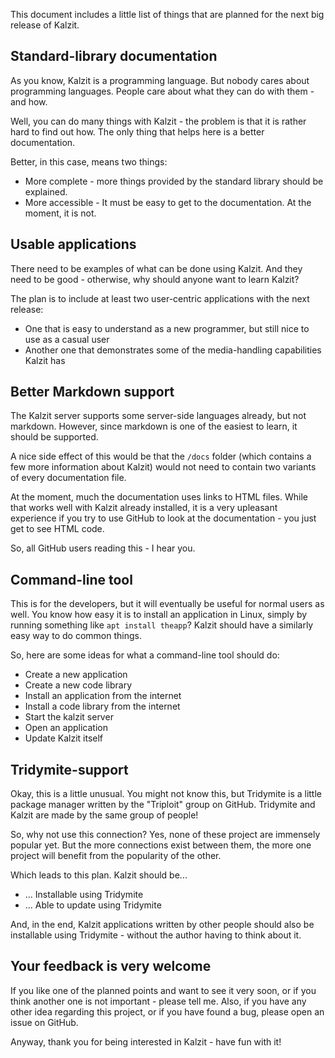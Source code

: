 This document includes a little list of things that are planned for the next big release of Kalzit.

## Standard-library documentation

As you know, Kalzit is a programming language. But nobody cares about programming languages. People care about what they can do with them - and how.

Well, you can do many things with Kalzit - the problem is that it is rather hard to find out how. The only thing that helps here is a better documentation.

Better, in this case, means two things:

* More complete - more things provided by the standard library should be explained.
* More accessible - It must be easy to get to the documentation. At the moment, it is not.

## Usable applications

There need to be examples of what can be done using Kalzit. And they need to be good - otherwise, why should anyone want to learn Kalzit?

The plan is to include at least two user-centric applications with the next release:

* One that is easy to understand as a new programmer, but still nice to use as a casual user
* Another one that demonstrates some of the media-handling capabilities Kalzit has

## Better Markdown support

The Kalzit server supports some server-side languages already, but not markdown.
However, since markdown is one of the easiest to learn, it should be supported.

A nice side effect of this would be that the `/docs` folder (which contains a few more information about Kalzit) would not need to contain two variants of every documentation file.

At the moment, much the documentation uses links to HTML files. While that works well with Kalzit already installed, it is a very upleasant experience if you try to use GitHub to look at the documentation - you just get to see HTML code.

So, all GitHub users reading this - I hear you.

## Command-line tool

This is for the developers, but it will eventually be useful for normal users as well.
You know how easy it is to install an application in Linux, simply by running something like `apt install theapp`? Kalzit should have a similarly easy way to do common things.

So, here are some ideas for what a command-line tool should do:

* Create a new application
* Create a new code library
* Install an application from the internet
* Install a code library from the internet
* Start the kalzit server
* Open an application
* Update Kalzit itself

## Tridymite-support

Okay, this is a little unusual.
You might not know this, but Tridymite is a little package manager written by the "Triploit" group on GitHub. Tridymite and Kalzit are made by the same group of people!

So, why not use this connection? Yes, none of these project are immensely popular yet. But the more connections exist between them, the more one project will benefit from the popularity of the other.

Which leads to this plan. Kalzit should be...

* ... Installable using Tridymite
* ... Able to update using Tridymite

And, in the end, Kalzit applications written by other people should also be installable using Tridymite - without the author having to think about it.


## Your feedback is very welcome

If you like one of the planned points and want to see it very soon, or if you think another one is not important - please tell me.
Also, if you have any other idea regarding this project, or if you have found a bug, please open an issue on GitHub.

Anyway, thank you for being interested in Kalzit - have fun with it!
